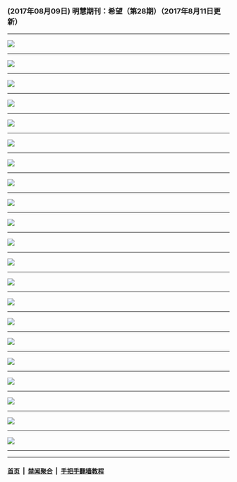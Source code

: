 ### (2017年08月09日) 明慧期刊：希望（第28期）（2017年8月11日更新）  

---

<img src="http://qikan.minghui.org/mhqkpage/qikanimage/2017/08/09/xiwang28_a5_read-online1.png"/><hr/>
<img src="http://qikan.minghui.org/mhqkpage/qikanimage/2017/08/09/xiwang28_a5_read-online2.png"/><hr/>
<img src="http://qikan.minghui.org/mhqkpage/qikanimage/2017/08/09/xiwang28_a5_read-online3.png"/><hr/>
<img src="http://qikan.minghui.org/mhqkpage/qikanimage/2017/08/09/xiwang28_a5_read-online4.png"/><hr/>
<img src="http://qikan.minghui.org/mhqkpage/qikanimage/2017/08/09/xiwang28_a5_read-online5.png"/><hr/>
<img src="http://qikan.minghui.org/mhqkpage/qikanimage/2017/08/09/xiwang28_a5_read-online6.png"/><hr/>
<img src="http://qikan.minghui.org/mhqkpage/qikanimage/2017/08/09/xiwang28_a5_read-online7.png"/><hr/>
<img src="http://qikan.minghui.org/mhqkpage/qikanimage/2017/08/09/xiwang28_a5_read-online8.png"/><hr/>
<img src="http://qikan.minghui.org/mhqkpage/qikanimage/2017/08/09/xiwang28_a5_read-online9.png"/><hr/>
<img src="http://qikan.minghui.org/mhqkpage/qikanimage/2017/08/09/xiwang28_a5_read-online10.png"/><hr/>
<img src="http://qikan.minghui.org/mhqkpage/qikanimage/2017/08/09/xiwang28_a5_read-online11.png"/><hr/>
<img src="http://qikan.minghui.org/mhqkpage/qikanimage/2017/08/09/xiwang28_a5_read-online12.png"/><hr/>
<img src="http://qikan.minghui.org/mhqkpage/qikanimage/2017/08/09/xiwang28_a5_read-online13.png"/><hr/>
<img src="http://qikan.minghui.org/mhqkpage/qikanimage/2017/08/09/xiwang28_a5_read-online14.png"/><hr/>
<img src="http://qikan.minghui.org/mhqkpage/qikanimage/2017/08/09/xiwang28_a5_read-online15.png"/><hr/>
<img src="http://qikan.minghui.org/mhqkpage/qikanimage/2017/08/09/xiwang28_a5_read-online16.png"/><hr/>
<img src="http://qikan.minghui.org/mhqkpage/qikanimage/2017/08/09/xiwang28_a5_read-online17.png"/><hr/>
<img src="http://qikan.minghui.org/mhqkpage/qikanimage/2017/08/09/xiwang28_a5_read-online18.png"/><hr/>
<img src="http://qikan.minghui.org/mhqkpage/qikanimage/2017/08/09/xiwang28_a5_read-online19.png"/><hr/>
<img src="http://qikan.minghui.org/mhqkpage/qikanimage/2017/08/09/xiwang28_a5_read-online20.png"/><hr/>
<img src="http://qikan.minghui.org/mhqkpage/qikanimage/2017/08/09/xiwang28_a5_read-online21.png"/><hr/>


---

#### [首页](../../../..) &nbsp;|&nbsp; [禁闻聚合](https://github.com/gfw-breaker/banned-news) &nbsp;|&nbsp; [手把手翻墙教程](https://github.com/gfw-breaker/guides) 